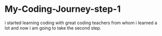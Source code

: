 # My-Coding-Journey-step-1 
i started learning coding with great coding teachers from whom i learned a lot and now i am going to take the second step.
